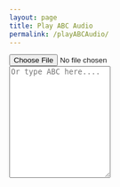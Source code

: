 ```yaml
---
layout: page
title: Play ABC Audio
permalink: /playABCAudio/
---
```


<!-- Draw the dots -->
<div class="row">
    <div id="abcPaper" class="abcPaper"></div>
    <!-- Show ABC errors -->
    <div id='abcWarnings' class='abcWarnings'></div>
    
</div>


<div class="player">
<div id="pageAudioPlayer"></div>
<div id="showPlayer"></div>
</div>

<!-- Group the input and controls for ABC-->
<input type="file" id="files" class='filterButton' aria-label="Open ABC file" name="files[]" accept=".abc" />
<output id="fileInfo"></output>


<div class="row">
    <textarea name='abc' id="textAreaABC" class="abcText" 
    aria-label="textarea ABC" rows="13" spellcheck="false"
    placeholder="Or type ABC here...."
    oninput="abcPlayer.loadABCAudio(textAreaABC, '1')"></textarea>
</div>


<script>
let abcEditor = null;

document.addEventListener("DOMContentLoaded", function (event) {
    // Check for the various File API support.
    var fileInfo = document.getElementById('fileInfo');
    if (window.File && window.FileReader && window.FileList && window.Blob) {
        document.getElementById('files').addEventListener('change', handleABCFileSelect, false);
    } else {
        fileInfo.innerHTML = 'The File APIs are not fully supported in this browser.';
    }

    let pageAudioPlayer = document.getElementById('pageAudioPlayer');

    pageAudioPlayer.innerHTML = audioPlayer.createAudioPlayer();

    
    // For drawing the dots
    abcEditor = new window.ABCJS.Editor("textAreaABC", {
        paper_id: "abcPaper", 
        warnings_id:"abcWarnings", 
        render_options: {responsive: 'resize'}, 
        indicate_changed: "true",
    });
    
    //document.getElementById("textAreaABC")
    //    .addEventListener("change", (event) => abcPlayer.loadABCAudio(textAreaABC, '1'));
});


function handleABCFileSelect(evt) {
    evt.stopPropagation();
    evt.preventDefault();

    var files = evt.target.files; // FileList object.

    // files is a FileList of File objects. List some properties.
    for (var i = 0, f; f = files[i]; i++) {
        var reader = new FileReader();

        resetEditABCpage();

        reader.onload = function(e) {

            // Is ABC file valid?
            if (abcPlayer.isABCfile(this.result) == false) {
                fileInfo.innerHTML = "Invalid ABC file";
                return (1);
            }
            // Copy the file into the textarea
            textAreaABC.value = this.result + '\n';

            // Gross hack to get the ABC to draw after file is loaded
            // The option 'drawABChack' doesn't exist and is silently ignored
            // but this forces a redraw
            abcEditor.paramChanged({drawABChack: 1});
            
            // Load the tune            
            abcPlayer.loadABCAudio(textAreaABC, '1');
        };
        reader.readAsText(f);
    }
}

function resetEditABCpage() {
    document.getElementById("abcPaper").innerHTML = '';
    document.getElementById("abcPaper").style.paddingBottom = "0px";
    document.getElementById("abcPaper").style.overflow = "auto";
    textAreaABC.value = "";
    //document.getElementById('abcWarnings').innerHTML = 'No errors';
    document.getElementById('fileInfo').innerHTML = '';
}

        

</script>
